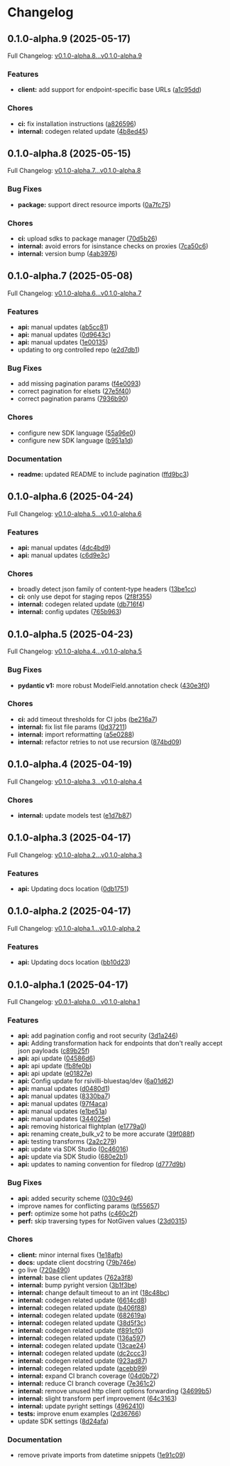 # Changelog

## 0.1.0-alpha.9 (2025-05-17)

Full Changelog: [v0.1.0-alpha.8...v0.1.0-alpha.9](https://github.com/Bluestaq/udl-python-sdk/compare/v0.1.0-alpha.8...v0.1.0-alpha.9)

### Features

* **client:** add support for endpoint-specific base URLs ([a1c95dd](https://github.com/Bluestaq/udl-python-sdk/commit/a1c95ddd9b59b8e72ca1beb6487c28015e07c527))


### Chores

* **ci:** fix installation instructions ([a826596](https://github.com/Bluestaq/udl-python-sdk/commit/a826596bf1f8521ec15d8b60fd6fb0eabd8e3454))
* **internal:** codegen related update ([4b8ed45](https://github.com/Bluestaq/udl-python-sdk/commit/4b8ed45873b791d3379e263f5f2d90df881ac2b0))

## 0.1.0-alpha.8 (2025-05-15)

Full Changelog: [v0.1.0-alpha.7...v0.1.0-alpha.8](https://github.com/Bluestaq/udl-python-sdk/compare/v0.1.0-alpha.7...v0.1.0-alpha.8)

### Bug Fixes

* **package:** support direct resource imports ([0a7fc75](https://github.com/Bluestaq/udl-python-sdk/commit/0a7fc75666d1464a81a62cd7d3cfa2797cba39cd))


### Chores

* **ci:** upload sdks to package manager ([70d5b26](https://github.com/Bluestaq/udl-python-sdk/commit/70d5b262ee00e68c59441a7e4ef460d5826228c1))
* **internal:** avoid errors for isinstance checks on proxies ([7ca50c6](https://github.com/Bluestaq/udl-python-sdk/commit/7ca50c68f9d6852cb588927c52455f5b244f8cde))
* **internal:** version bump ([4ab3976](https://github.com/Bluestaq/udl-python-sdk/commit/4ab397686c91eea3de86e1e927a2e8b93e36288c))

## 0.1.0-alpha.7 (2025-05-08)

Full Changelog: [v0.1.0-alpha.6...v0.1.0-alpha.7](https://github.com/Bluestaq/udl-python-sdk/compare/v0.1.0-alpha.6...v0.1.0-alpha.7)

### Features

* **api:** manual updates ([ab5cc81](https://github.com/Bluestaq/udl-python-sdk/commit/ab5cc81bf794ecc076d8c8d8cded6cdf7eb9c7f7))
* **api:** manual updates ([0d9643c](https://github.com/Bluestaq/udl-python-sdk/commit/0d9643c9f0f13f939580bf78daff3ca79abdf77a))
* **api:** manual updates ([1e00135](https://github.com/Bluestaq/udl-python-sdk/commit/1e0013576f42f5a5d6b46c2b8cdfa518482f2b42))
* updating to org controlled repo ([e2d7db1](https://github.com/Bluestaq/udl-python-sdk/commit/e2d7db10387838acf6c21682c6dd882214a8b60b))


### Bug Fixes

* add missing pagination params ([f4e0093](https://github.com/Bluestaq/udl-python-sdk/commit/f4e009308143812cce38272adb0cf85bb8d4797c))
* correct pagination for elsets ([27e5f40](https://github.com/Bluestaq/udl-python-sdk/commit/27e5f40d603740b189eafcb5c33c817fee8e8253))
* correct pagination params ([7936b90](https://github.com/Bluestaq/udl-python-sdk/commit/7936b90a2187b3a53b50ccffd79b6470b3e2c0a4))


### Chores

* configure new SDK language ([55a96e0](https://github.com/Bluestaq/udl-python-sdk/commit/55a96e0896a9f788a021fafefe041540edcc3d2d))
* configure new SDK language ([b951a1d](https://github.com/Bluestaq/udl-python-sdk/commit/b951a1d223748bd1543d7a3eeef0041a157c799d))


### Documentation

* **readme:** updated README to include pagination ([ffd9bc3](https://github.com/Bluestaq/udl-python-sdk/commit/ffd9bc3dbb43cd0b66e6dc58e38337bf93881635))

## 0.1.0-alpha.6 (2025-04-24)

Full Changelog: [v0.1.0-alpha.5...v0.1.0-alpha.6](https://github.com/rsivilli-bluestaq/udl-python-sdk/compare/v0.1.0-alpha.5...v0.1.0-alpha.6)

### Features

* **api:** manual updates ([4dc4bd9](https://github.com/rsivilli-bluestaq/udl-python-sdk/commit/4dc4bd9c4ae05f317a04b225dae8622636f5b37f))
* **api:** manual updates ([c6d9e3c](https://github.com/rsivilli-bluestaq/udl-python-sdk/commit/c6d9e3c854b15daec803e7a0b7b6ff6e8957d01d))


### Chores

* broadly detect json family of content-type headers ([13be1cc](https://github.com/rsivilli-bluestaq/udl-python-sdk/commit/13be1ccd8bbc7c271cc130172c152d40f83ec7f0))
* **ci:** only use depot for staging repos ([2f8f355](https://github.com/rsivilli-bluestaq/udl-python-sdk/commit/2f8f3550ecbc10e459c2fb24d131edd141cf8e6d))
* **internal:** codegen related update ([db716f4](https://github.com/rsivilli-bluestaq/udl-python-sdk/commit/db716f4a0a11a370225639939496b1b46947bd6c))
* **internal:** config updates ([765b963](https://github.com/rsivilli-bluestaq/udl-python-sdk/commit/765b963a6bbf925948faa63ab212641d765a49a6))

## 0.1.0-alpha.5 (2025-04-23)

Full Changelog: [v0.1.0-alpha.4...v0.1.0-alpha.5](https://github.com/rsivilli-bluestaq/udl-python-sdk/compare/v0.1.0-alpha.4...v0.1.0-alpha.5)

### Bug Fixes

* **pydantic v1:** more robust ModelField.annotation check ([430e3f0](https://github.com/rsivilli-bluestaq/udl-python-sdk/commit/430e3f0690dbf135257443ef7740af86ed961a2f))


### Chores

* **ci:** add timeout thresholds for CI jobs ([be216a7](https://github.com/rsivilli-bluestaq/udl-python-sdk/commit/be216a785c378ff8c4fd2bcd272e3878b4e4de03))
* **internal:** fix list file params ([0d37211](https://github.com/rsivilli-bluestaq/udl-python-sdk/commit/0d37211df09dc517da22cd07c2ddcfa7480e9586))
* **internal:** import reformatting ([a5e0288](https://github.com/rsivilli-bluestaq/udl-python-sdk/commit/a5e0288d079b4132aa8b9a21ae01dad1b298934a))
* **internal:** refactor retries to not use recursion ([874bd09](https://github.com/rsivilli-bluestaq/udl-python-sdk/commit/874bd0939513d1d7ac108340b5afaeb09e8168e4))

## 0.1.0-alpha.4 (2025-04-19)

Full Changelog: [v0.1.0-alpha.3...v0.1.0-alpha.4](https://github.com/rsivilli-bluestaq/udl-python-sdk/compare/v0.1.0-alpha.3...v0.1.0-alpha.4)

### Chores

* **internal:** update models test ([e1d7b87](https://github.com/rsivilli-bluestaq/udl-python-sdk/commit/e1d7b87179c5af4eb152eace2fec823d831dceed))

## 0.1.0-alpha.3 (2025-04-17)

Full Changelog: [v0.1.0-alpha.2...v0.1.0-alpha.3](https://github.com/rsivilli-bluestaq/udl-python-sdk/compare/v0.1.0-alpha.2...v0.1.0-alpha.3)

### Features

* **api:** Updating docs location ([0db1751](https://github.com/rsivilli-bluestaq/udl-python-sdk/commit/0db175177dcb689fe51b1bae1e391b7427b08147))

## 0.1.0-alpha.2 (2025-04-17)

Full Changelog: [v0.1.0-alpha.1...v0.1.0-alpha.2](https://github.com/rsivilli-bluestaq/udl-python-sdk/compare/v0.1.0-alpha.1...v0.1.0-alpha.2)

### Features

* **api:** Updating docs location ([bb10d23](https://github.com/rsivilli-bluestaq/udl-python-sdk/commit/bb10d231c954cfea580620b630ba3e52109a5669))

## 0.1.0-alpha.1 (2025-04-17)

Full Changelog: [v0.0.1-alpha.0...v0.1.0-alpha.1](https://github.com/rsivilli-bluestaq/udl-python-sdk/compare/v0.0.1-alpha.0...v0.1.0-alpha.1)

### Features

* **api:** add pagination config and root security ([3d1a246](https://github.com/rsivilli-bluestaq/udl-python-sdk/commit/3d1a24685c1b27a3b54ca95a6c5d463a2ec7d5e5))
* **api:** Adding transformation hack for endpoints that don't really accept json payloads ([c89b25f](https://github.com/rsivilli-bluestaq/udl-python-sdk/commit/c89b25f86fa650bd2d27fd9e3ab6e0daaf5d00da))
* **api:** api update ([04586d6](https://github.com/rsivilli-bluestaq/udl-python-sdk/commit/04586d63bbae4605c21ef454e550b033ed728f66))
* **api:** api update ([fb8fe0b](https://github.com/rsivilli-bluestaq/udl-python-sdk/commit/fb8fe0bdbd1daa69585faa4de27bbc26ae755314))
* **api:** api update ([e01827e](https://github.com/rsivilli-bluestaq/udl-python-sdk/commit/e01827e30b53f9867244a775773016e896d812a1))
* **api:** Config update for rsivilli-bluestaq/dev ([6a01d62](https://github.com/rsivilli-bluestaq/udl-python-sdk/commit/6a01d62a03b1ca7f75b858c8b1c68d9a4494b4fd))
* **api:** manual updates ([d0480d1](https://github.com/rsivilli-bluestaq/udl-python-sdk/commit/d0480d1439dfd4941092f780e737bf477f3f23dd))
* **api:** manual updates ([8330ba7](https://github.com/rsivilli-bluestaq/udl-python-sdk/commit/8330ba75b4b63ea0caf4801fe8bc842278fed25e))
* **api:** manual updates ([97f4aca](https://github.com/rsivilli-bluestaq/udl-python-sdk/commit/97f4aca3cc01480a6199adc5282b806000dd0b1d))
* **api:** manual updates ([e1be51a](https://github.com/rsivilli-bluestaq/udl-python-sdk/commit/e1be51a4693f5ad90f4d91c11a49558239f331aa))
* **api:** manual updates ([344025e](https://github.com/rsivilli-bluestaq/udl-python-sdk/commit/344025e89c80f533546fa933ed687ca8bb655067))
* **api:** removing historical flightplan ([e1779a0](https://github.com/rsivilli-bluestaq/udl-python-sdk/commit/e1779a03d80d396d0109db1fa4ee1ffbd87af15d))
* **api:** renaming create_bulk_v2 to be more accurate ([39f088f](https://github.com/rsivilli-bluestaq/udl-python-sdk/commit/39f088fa884da126cb15988831c3ce9c464a59c2))
* **api:** testing transforms ([2a2c279](https://github.com/rsivilli-bluestaq/udl-python-sdk/commit/2a2c27996ca393e487effe042885fda39f3fe4ee))
* **api:** update via SDK Studio ([0c46016](https://github.com/rsivilli-bluestaq/udl-python-sdk/commit/0c4601684c4954896bdda1c9f3d21f04e41633dd))
* **api:** update via SDK Studio ([680e2b1](https://github.com/rsivilli-bluestaq/udl-python-sdk/commit/680e2b14f4d85437cf65fedf54a79de158f63c78))
* **api:** updates to naming convention for filedrop ([d777d9b](https://github.com/rsivilli-bluestaq/udl-python-sdk/commit/d777d9bbf4f6263a0760eef934a4f42ac9c58753))


### Bug Fixes

* **api:** added security scheme ([030c946](https://github.com/rsivilli-bluestaq/udl-python-sdk/commit/030c94617656d6b752da199cb72921fb2ec9e457))
* improve names for conflicting params ([bf55657](https://github.com/rsivilli-bluestaq/udl-python-sdk/commit/bf55657ea1fad8b7b6d1252f27ca92c5c41059de))
* **perf:** optimize some hot paths ([c460c2f](https://github.com/rsivilli-bluestaq/udl-python-sdk/commit/c460c2fbf27065310ae20d7ff8f695cd346487cf))
* **perf:** skip traversing types for NotGiven values ([23d0315](https://github.com/rsivilli-bluestaq/udl-python-sdk/commit/23d031502af76e2a6c887ba6c2f7d9dd0efbb85e))


### Chores

* **client:** minor internal fixes ([1e18afb](https://github.com/rsivilli-bluestaq/udl-python-sdk/commit/1e18afbe1c9fc802920c35c830694254e2d0edfe))
* **docs:** update client docstring ([79b746e](https://github.com/rsivilli-bluestaq/udl-python-sdk/commit/79b746e647bde40b02c6598fa938bacca1ca184d))
* go live ([720a490](https://github.com/rsivilli-bluestaq/udl-python-sdk/commit/720a49075d217ce05708ca1432e2400243a4775a))
* **internal:** base client updates ([762a3f8](https://github.com/rsivilli-bluestaq/udl-python-sdk/commit/762a3f84396cf8af0f3d614ef496c80602a15dd4))
* **internal:** bump pyright version ([3b1f3be](https://github.com/rsivilli-bluestaq/udl-python-sdk/commit/3b1f3bea042dbd5c5ad63d32cc44d33e521a7115))
* **internal:** change default timeout to an int ([18c48bc](https://github.com/rsivilli-bluestaq/udl-python-sdk/commit/18c48bc464ff765ea9de5854f906b203af0eee90))
* **internal:** codegen related update ([6614cd8](https://github.com/rsivilli-bluestaq/udl-python-sdk/commit/6614cd8e9bc7cdbfe4e710d0b5edb3268e8ab497))
* **internal:** codegen related update ([b406f88](https://github.com/rsivilli-bluestaq/udl-python-sdk/commit/b406f884c9c3f16aa034ce28afa836ec5194b232))
* **internal:** codegen related update ([682619a](https://github.com/rsivilli-bluestaq/udl-python-sdk/commit/682619ad2fd07aa37ad5c2956079cdb71bbdd89a))
* **internal:** codegen related update ([38d5f3c](https://github.com/rsivilli-bluestaq/udl-python-sdk/commit/38d5f3c0d4fdafa3306e802def490e24b86d887d))
* **internal:** codegen related update ([f891cf0](https://github.com/rsivilli-bluestaq/udl-python-sdk/commit/f891cf09fc9664baa10d3974cba7e23e109e7384))
* **internal:** codegen related update ([136a597](https://github.com/rsivilli-bluestaq/udl-python-sdk/commit/136a59705cc835ad815772b87b6a84783cd29be4))
* **internal:** codegen related update ([13cae24](https://github.com/rsivilli-bluestaq/udl-python-sdk/commit/13cae24a2964cb7df668afba9ad56187869be13e))
* **internal:** codegen related update ([dc2ccc3](https://github.com/rsivilli-bluestaq/udl-python-sdk/commit/dc2ccc345ec2c233314804c27c081906a1007b15))
* **internal:** codegen related update ([923ad87](https://github.com/rsivilli-bluestaq/udl-python-sdk/commit/923ad878f35a79e666c87d87ed69d81d24106ea4))
* **internal:** codegen related update ([acebb99](https://github.com/rsivilli-bluestaq/udl-python-sdk/commit/acebb990a78c56ceae409c6eae1e74ec5be38203))
* **internal:** expand CI branch coverage ([04d0b72](https://github.com/rsivilli-bluestaq/udl-python-sdk/commit/04d0b72e5dfe37effae4c9a583874240bbfc5a77))
* **internal:** reduce CI branch coverage ([7e361c2](https://github.com/rsivilli-bluestaq/udl-python-sdk/commit/7e361c2d575e41a4593829a2dd239964c21d645b))
* **internal:** remove unused http client options forwarding ([34699b5](https://github.com/rsivilli-bluestaq/udl-python-sdk/commit/34699b5445c109ee1fbaee024619cfd706aad8a8))
* **internal:** slight transform perf improvement ([64c3163](https://github.com/rsivilli-bluestaq/udl-python-sdk/commit/64c3163dacfb67764f345d48f8d13b0ad5d893d0))
* **internal:** update pyright settings ([4962410](https://github.com/rsivilli-bluestaq/udl-python-sdk/commit/4962410963eb9c7f82444c9d10bb2d22430c8de5))
* **tests:** improve enum examples ([2d36766](https://github.com/rsivilli-bluestaq/udl-python-sdk/commit/2d367666c2e7d1e7662ce57fb74092320b34293d))
* update SDK settings ([8d24afa](https://github.com/rsivilli-bluestaq/udl-python-sdk/commit/8d24afaec604f18957de1d1aca9db56825588dc8))


### Documentation

* remove private imports from datetime snippets ([1e91c09](https://github.com/rsivilli-bluestaq/udl-python-sdk/commit/1e91c09e5209f8ac407574a37e9fcb2e975cc8f1))
